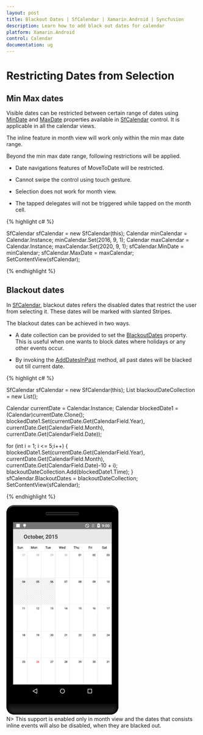 ```yaml
---
layout: post
title: Blackout Dates | SfCalendar | Xamarin.Android | Syncfusion
description: Learn how to add black out dates for calendar
platform: Xamarin.Android
control: Calendar
documentation: ug
---
```


# Restricting Dates from Selection

## Min Max dates

Visible dates can be restricted between certain range of dates using [MinDate](https://help.syncfusion.com/cr/cref_files/xamarin-android/sfcalendar/Syncfusion.SfCalendar.Android~Com.Syncfusion.Calendar.SfCalendar~MinDate.html) and [MaxDate](https://help.syncfusion.com/cr/cref_files/xamarin-android/sfcalendar/Syncfusion.SfCalendar.Android~Com.Syncfusion.Calendar.SfCalendar~MaxDate.html) properties available in [SfCalendar](https://help.syncfusion.com/cr/xamarin-android/Syncfusion.SfCalendar.Android~Com.Syncfusion.Calendar.SfCalendar.html) control. It is applicable in all the calendar views.

The inline feature in month view will work only within the min max date range.

Beyond the min max date range, following restrictions will be applied.

* Date navigations features of MoveToDate will be restricted.

* Cannot swipe the control using touch gesture.

* Selection does not work for month view. 

* The tapped delegates will not be triggered while tapped on the month cell.  

{% highlight c# %}

SfCalendar sfCalendar = new SfCalendar(this);
Calendar minCalendar = Calendar.Instance;
minCalendar.Set(2016, 9, 1);
Calendar maxCalendar = Calendar.Instance;
maxCalendar.Set(2020, 9, 1);
sfCalendar.MinDate = minCalendar;
sfCalendar.MaxDate = maxCalendar;
SetContentView(sfCalendar);

{% endhighlight %}

## Blackout dates

In [SfCalendar](https://help.syncfusion.com/cr/xamarin-android/Syncfusion.SfCalendar.Android~Com.Syncfusion.Calendar.SfCalendar.html), blackout dates refers the disabled dates that restrict the user from selecting it. These dates will be marked with slanted Stripes. 

The blackout dates can be achieved in two ways. 

* A date collection can be provided to set the [BlackoutDates](https://help.syncfusion.com/cr/cref_files/xamarin-android/sfcalendar/Syncfusion.SfCalendar.Android~Com.Syncfusion.Calendar.SfCalendar~BlackoutDates.html) property. This is useful when one wants to block dates where holidays or any other events occur. 

* By invoking the [AddDatesInPast](https://help.syncfusion.com/cr/cref_files/xamarin-android/sfcalendar/Syncfusion.SfCalendar.Android~Com.Syncfusion.Calendar.SfCalendar~AddDatesInPast.html) method, all past dates will be blacked out till current date.

{% highlight c# %}

SfCalendar sfCalendar = new SfCalendar(this);
List<Date> blackoutDateCollection = new List<Date>();

Calendar currentDate = Calendar.Instance;
Calendar blockedDate1 = (Calendar)currentDate.Clone();
blockedDate1.Set(currentDate.Get(CalendarField.Year),
                  currentDate.Get(CalendarField.Month),
                  currentDate.Get(CalendarField.Date));

for (int i = 1; i <= 5;i++)
{
      blockedDate1.Set(currentDate.Get(CalendarField.Year),
      currentDate.Get(CalendarField.Month),
      currentDate.Get(CalendarField.Date)-10 + i);
     blackoutDateCollection.Add(blockedDate1.Time);
}
sfCalendar.BlackoutDates = blackoutDateCollection;
SetContentView(sfCalendar);

{% endhighlight %}

![Blackout Dates support in Xamarin.Android Calendar](images/xamarin.android-calendar-blackout_dates.png)                                        
N> This support is enabled only in month view and the dates that consists inline events will also be disabled, when they are blacked out.